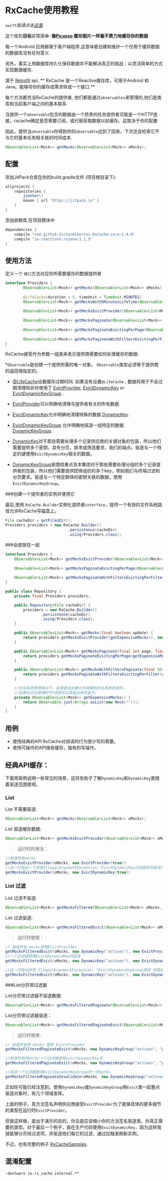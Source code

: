 # RxCache使用教程

_`swift`版请点击[这里](https://github.com/FuckBoilerplate/RxCache)_.

这个库的**目标**非常简单: **像[Picasso](https://github.com/square/picasso) 缓存图片一样毫不费力地缓存你的数据** 

每一个Android 应用都属于客户端程序,这意味着创建和维护一个仅用于缓存数据的数据库没有任何意义.

另外，事实上用数据库持久化保存数据并不能解决真正的挑战：以灵活简单的方式实现数据缓存.


源于  [Retrofit](http://square.github.io/retrofit/) api, ** RxCache 是一个Reactive缓存库，可用于Android 和Java。能够将你的缓存成需求转成一个接口.**

每个方法都充当RxCache的提供者, 他们都是通过`observables`来管理的,他们是类库和当前客户端之间的基本联系

当提供一个`observable`包含的数据由一个昂贵的任务提供者可能是一个HTTP连接，rxcache确定是否需要订阅，或代替获取数据以前缓存。这取决于你的配置

因此，提供当`observable`你得到你的`observable`达到了回来，下次还会检索它不与它的基本任务相关联的时间成本.
 
```java
Observable<List<Mock>> getMocks(Observable<List<Mock>> oMocks);
```

## 配置

 添加JitPack仓库在你的build.gradle文件 (项目根目录下):
```gradle
allprojects {
    repositories {
        jcenter()
        maven { url "https://jitpack.io" }
    }
}
```

添加依赖库,在项目模块中
```gradle
dependencies {
    compile "com.github.VictorAlbertos.RxCache:core:1.4.6"
    compile "io.reactivex:rxjava:1.1.5"
}
```

##  使用方法

定义一个 `接口`方法对应你所需要缓存的数据提供者

```java
interface Providers {
        Observable<List<Mock>> getMocks(Observable<List<Mock>> oMocks);
    
        @LifeCache(duration = 5, timeUnit = TimeUnit.MINUTES)
        Observable<List<Mock>> getMocksWith5MinutesLifeTime(Observable<List<Mock>> oMocks);
    
        Observable<List<Mock>> getMocksEvictProvider(Observable<List<Mock>> oMocks, EvictProvider evictProvider);
    
        Observable<List<Mock>> getMocksPaginate(Observable<List<Mock>> oMocks, DynamicKey page);
    
        Observable<List<Mock>> getMocksPaginateEvictingPerPage(Observable<List<Mock>> oMocks, DynamicKey page, EvictDynamicKey evictPage);
        
        Observable<List<Mock>> getMocksPaginateWithFiltersEvictingPerFilter(Observable<List<Mock>> oMocks, DynamicKeyGroup filterPage, EvictDynamicKey evictFilter);
}
```


RxCache接受作为参数一组类来表示提供商需要如何处理缓存的数据:

*`Observable`是创建一个提供所需的唯一对象。 `Observable`类型必须等于提供商的返回值指定的。
* [@LifeCache](https://github.com/VictorAlbertos/RxCache/blob/master/rx_cache/src/main/java/io/rx_cache/LifeCache.java)设置缓存过期时间. 如果没有设置`@LifeCache` , 数据将用于不会过期清理除非你使用了 [EvictProvider](https://github.com/VictorAlbertos/RxCache/blob/master/rx_cache/src/main/java/io/rx_cache/EvictProvider.java), [EvictDynamicKey](https://github.com/VictorAlbertos/RxCache/blob/master/rx_cache/src/main/java/io/rx_cache/EvictDynamicKey.java) or [EvictDynamicKeyGroup](https://github.com/VictorAlbertos/RxCache/blob/master/rx_cache/src/main/java/io/rx_cache/EvictDynamicKeyGroup.java) .
* [EvictProvider](https://github.com/VictorAlbertos/RxCache/blob/master/rx_cache/src/main/java/io/rx_cache/EvictProvider.java)可以明确地清理与提供者有关的所有数据. 
* [EvictDynamicKey](https://github.com/VictorAlbertos/RxCache/blob/master/rx_cache/src/main/java/io/rx_cache/EvictDynamicKey.java)允许明确地清理特殊的数据 [DynamicKey](https://github.com/VictorAlbertos/RxCache/blob/master/rx_cache/src/main/java/io/rx_cache/DynamicKey.java).
* [EvictDynamicKeyGroup](https://github.com/VictorAlbertos/RxCache/blob/master/rx_cache/src/main/java/io/rx_cache/EvictDynamicKeyGroup.java) 允许明确地驱逐一组特定的数据. [DynamicKeyGroup](https://github.com/VictorAlbertos/RxCache/blob/master/rx_cache/src/main/java/io/rx_cache/DynamicKeyGroup.java).
* [DynamicKey](https://github.com/VictorAlbertos/RxCache/blob/master/rx_cache/src/main/java/io/rx_cache/DynamicKey.java)对于那些需要处理多个记录供应商的关键对象的包装，所以他们需要提供多个密钥，具有分页，排序或筛选要求，我们的端点。驱逐与一个特定的键使用`EvictDynamicKey`相关的数据。
 
* [DynamicKeyGroup](https://github.com/VictorAlbertos/RxCache/blob/master/rx_cache/src/main/java/io/rx_cache/DynamicKeyGroup.java)是围绕重点及本集团对于那些需要处理分组的多个记录提供者的包装，所以他们需要提供团体组织的多个key，例如我们与终端过滤和分页要求。驱逐与一个特定群体的密钥关联的数据，使用`EvictDynamicKeyGroup`。


###创建一个提供者的实例并使用它

最后,使用 `RxCache.Builder`实例化提供者`interface`，提供一个有效的文件系统路径允许RxCache写磁盘上。

```java
File cacheDir = getFilesDir();
Providers providers = new RxCache.Builder()
                            .persistence(cacheDir)
                            .using(Providers.class);
```

###全部放在一起

```java
interface Providers {        
    Observable<List<Mock>> getMocksEvictProvider(Observable<List<Mock>> oMocks, EvictProvider evictProvider);
        
    Observable<List<Mock>> getMocksPaginateEvictingPerPage(Observable<List<Mock>> oMocks, DynamicKey page, EvictDynamicKey evictPage);
    
    Observable<List<Mock>> getMocksPaginateWithFiltersEvictingPerFilter(Observable<List<Mock>> oMocks, DynamicKeyGroup filterPage, EvictDynamicKey evictFilter);
}
```

```java
public class Repository {
    private final Providers providers;

    public Repository(File cacheDir) {
        providers = new RxCache.Builder()
                .persistence(cacheDir)
                .using(Providers.class);
    }

    public Observable<List<Mock>> getMocks(final boolean update) {
        return providers.getMocksEvictProvider(getExpensiveMocks(), new EvictProvider(update));
    }

    public Observable<List<Mock>> getMocksPaginate(final int page, final boolean update) {
        return providers.getMocksPaginateEvictingPerPage(getExpensiveMocks(), new DynamicKey(page), new EvictDynamicKey(update));
    }

    public Observable<List<Mock>> getMocksWithFiltersPaginate(final String filter, final int page, final boolean updateFilter) {
        return providers.getMocksPaginateWithFiltersEvictingPerFilter(getExpensiveMocks(), new DynamicKeyGroup(filter, page), new EvictDynamicKey(updateFilter));
    }

    //在实际的使用情况下，这里是当你建立你观察到的与昂贵的操作。
    //如果你正在使用HTTP调用可以改造出来的盒子。
    private Observable<List<Mock>> getExpensiveMocks() {
        return Observable.just(Arrays.asList(new Mock("")));
    }
}
```


## 用例

* 使用经典的API RxCache对阅读的行为很少写的需要。
* 使用可操作的API接收缓存，独有的写操作。


## 经典API缓存：

下面用案例说明一些常见的场景，这将有助于了解`DynamicKey`和`DynamicKey`类随着驱逐范围使用。

### List

List 不需要驱逐:
```java
Observable<List<Mock>> getMocks(Observable<List<Mock>> oMocks);
```

List 驱逐缓存数据:
```java
Observable<List<Mock>> getMocksEvictProvider(Observable<List<Mock>> oMocks, EvictProvider evictProvider);
```

> 运行时的用法：

```java
//驱逐所有morks
getMocksEvictProvider(oMocks, new EvictProvider(true))
//这一行抛出一个异常IllegalArgumentException:"EvictDynamicKey已经提供但是却少DynamicKey"
getMocksEvictProvider(oMocks, new EvictDynamicKey(true))
```

### List 过滤

List 过滤不驱逐:
```java
Observable<List<Mock>> getMocksFiltered(Observable<List<Mock>> oMocks, DynamicKey filter);
```


List 过滤驱逐:
```java
Observable<List<Mock>> getMocksFilteredEvict(Observable<List<Mock>> oMocks, DynamicKey filter, EvictProvider evictDynamicKey);
```

> 运行时使用：

```java
// 驱逐所有 mocks使用EvictProvider
getMocksFilteredEvict(oMocks, new DynamicKey("actives"), new EvictProvider(true))
//一个过滤器使用EvictDynamicKey的驱逐
getMocksFilteredEvict(oMocks, new DynamicKey("actives"), new EvictDynamicKey(true))

//这一行抛出异常 IllegalArgumentException: "EvictDynamicKeyGroup提供 但是却少EvictDynamicKey"
getMocksFilteredEvict(oMocks, new DynamicKey("actives"), new EvictDynamicKeyGroup(true))
```		
		
###List分页带过滤器

List分页带过滤器不驱逐数据:
```java
Observable<List<Mock>> getMocksFilteredPaginate(Observable<List<Mock>> oMocks, DynamicKey filterAndPage);
```


List分页带过滤器驱逐：
```java
Observable<List<Mock>> getMocksFilteredPaginateEvict(Observable<List<Mock>> oMocks, DynamicKeyGroup filterAndPage, EvictProvider evictProvider);
```

> 运行时使用:

```java
// 驱逐所有的 mocks 使用 EvictProvider
getMocksFilteredPaginateEvict(oMocks, new DynamicKeyGroup("actives", "page1"), new EvictProvider(true))

//驱逐所有的morks一个过滤器使用evictdynamickey页
getMocksFilteredPaginateEvict(oMocks, new DynamicKeyGroup("actives", "page1"), new EvictDynamicKey(true))

//驱逐一个过滤器使用EvictDynamicKeyGroup的一页morks
getMocksFilteredPaginateInvalidate(oMocks, new DynamicKeyGroup("actives", "page1"), new EvictDynamicKeyGroup(true))
```

正如你可能已经注意到，使用`DynamicKey`或`DynamicKeyGroup`用`Evict`类一起整点驱逐对象时，有几个领域发挥。

上面的例子，其方法签名声明供应商接受` EvictProvider `为了能够具体的更多细节的类型在运行时` EvictProvider `。

但我这样做，是出于演示的目的，你总是应该缩小你的方法签名驱逐类，你真正需要的类型。对于最后一个例子，我在生产代码使用`EvictDynamicKey`，因为这样我就能够分页经过滤项，并驱逐他们每它的过滤，通过拉触发刷新实例。

	
不过，也有完整的例子 [RxCacheSamples](https://github.com/VictorAlbertos/RxCacheSamples).			

## 混淆配置
```
-dontwarn io.rx_cache.internal.**
```

